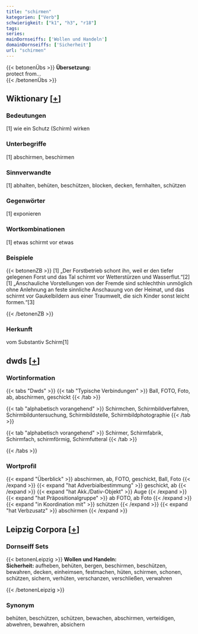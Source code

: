 ```yaml
---
title: "schirmen"
kategorien: ["Verb"]
schwierigkeit: ["k1", "h3", "r18"]
tags:
series:
mainDornseiffs: ['Wollen und Handeln']
domainDornseiffs: ['Sicherheit']
url: "schirmen"
---
```


{{< betonenÜbs >}}
**Übersetzung:**  
protect from...  
{{< /betonenÜbs >}}

## Wiktionary [[+](https://de.wiktionary.org/wiki/schirmen)]

### Bedeutungen
[1] wie ein Schutz (Schirm) wirken  

### Unterbegriffe
[1] abschirmen, beschirmen  

### Sinnverwandte
[1] abhalten, behüten, beschützen, blocken, decken, fernhalten, schützen  

### Gegenwörter
[1] exponieren  

### Wortkombinationen
[1] etwas schirmt vor etwas  

### Beispiele
{{< betonenZB >}}
[1] „Der Forstbetrieb schont ihn, weil er den tiefer gelegenen Forst und das Tal schirmt vor Wetterstürzen und Wasserflut.“[2]  
[1] „Anschauliche Vorstellungen von der Fremde sind schlechthin unmöglich ohne Anlehnung an feste sinnliche Anschauung von der Heimat, und das schirmt vor Gaukelbildern aus einer Traumwelt, die sich Kinder sonst leicht formen.“[3]  

{{< /betonenZB >}}
### Herkunft
vom Substantiv Schirm[1]  



## dwds [[+](https://www.dwds.de/wb/schirmen)]

### Wortinformation
{{< tabs "Dwds" >}}
{{< tab "Typische Verbindungen" >}}
Ball, FOTO, Foto, ab, abschirmen, geschickt
{{< /tab >}}

{{< tab "alphabetisch vorangehend" >}}
Schirmchen, Schirmbildverfahren, Schirmbilduntersuchung, Schirmbildstelle, Schirmbildphotographie
{{< /tab >}}

{{< tab "alphabetisch vorangehend" >}}
Schirmer, Schirmfabrik, Schirmfach, schirmförmig, Schirmfutteral
{{< /tab >}}

{{< /tabs >}}

### Wortprofil
{{< expand "Überblick" >}} abschirmen, ab, FOTO, geschickt, Ball, Foto {{< /expand >}}
{{< expand "hat Adverbialbestimmung" >}} geschickt, ab {{< /expand >}}
{{< expand "hat Akk./Dativ-Objekt" >}} Auge {{< /expand >}}
{{< expand "hat Präpositionalgruppe" >}} ab FOTO, ab Foto {{< /expand >}}
{{< expand "in Koordination mit" >}} schützen {{< /expand >}}
{{< expand "hat Verbzusatz" >}} abschirmen {{< /expand >}}

## Leipzig Corpora [[+](https://corpora.uni-leipzig.de/en/res?word=schirmen&corpusId=deu_newscrawl-public_2018)]

### Dornseiff Sets
{{< betonenLeipzig >}}
**Wollen und Handeln:**  
**Sicherheit:** aufheben, behüten, bergen, beschirmen, beschützen, bewahren, decken, einheimsen, festmachen, hüten, schirmen, schonen, schützen, sichern, verhüten, verschanzen, verschließen, verwahren  

{{< /betonenLeipzig >}}

### Synonym
behüten, beschützen, schützen, bewachen, abschirmen, verteidigen, abwehren, bewahren, absichern

